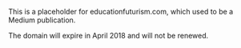This is a placeholder for educationfuturism.com, which used to be a Medium publication.

The domain will expire in April 2018 and will not be renewed.
